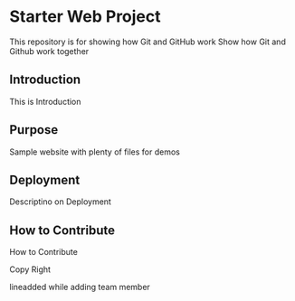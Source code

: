 # Starter Web Project

This repository is for showing how Git and GitHub work
Show how Git and Github work together

## Introduction 

This is Introduction

## Purpose

Sample website with plenty of files for demos

## Deployment

Descriptino on Deployment

## How to Contribute

How to Contribute

Copy Right

lineadded while adding team member